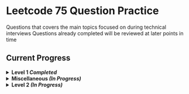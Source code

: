 # Leetcode 75 Question Practice
Questions that covers the main topics focused on during technical interviews
Questions already completed will be reviewed at later points in time

## Current Progress
<details>
    <summary><strong>Level 1 <em>Completed</em></strong></summary>
  
  ### Day 1 - Prefix Sum
 - [x] 1480. Running Sum of 1d Array 
 - [x] 724. Find Pivot Index
  ### Day 2 - String
 - [x] 205. Isomorphic Strings
 - [x] 392. Is Subsequence
  ### Day 3 - Linked List
 - [x] 21. Merge Two Sorted Lists
 - [x] 206. Reverse Linked List
  ### Day 4 - Linked List
 - [x] 876. Middle of Linked List
 - [x] 142. Linked List Cycle II
  ### Day 5 - Greedy
 - [x] 121. Best Time to Buy and Sell Stock
 - [x] 409. Longest Palindrome
  ### Day 6 - Tree
 - [x] 589. N-ary Tree Preorder Traversal
 - [x] 102. Binary Tree Level Order Traversal
  ### Day 7 - Binary Search
 - [x] 704. Binary Search
 - [x] 278. First Bad Version
  ### Day 8 - Binary Search Tree
 - [x] 98. Validate Binary Search Tree
 - [x] 235. Lowest Common Ancestor of a Binary Search Tree
  ### Day 9 - Graph/BFS/DFS
 - [x] 733. Flood Fill
 - [x] 200. Number of Islands
  ### Day 10 - Dynamic Programming
 - [x] 509. Fibonacci Number
 - [x] 70. Climbing Stairs
  ### Day 11 - Dynamic Programming
 - [x] 746. Min Cost Climbing Stairs
 - [x] 62. Unique Paths
  ### Day 12 - Sliding Window/Two Pointer
 - [x] 438. Find All Anagrams in a String
 - [x] 424. Longest Repeating Character Replacement
  ### Day 13 - Hashmap
 - [x] 1. Two Sum
 - [x] 299. Bulls and Cows
  ### Day 14 - Stack
 - [x] 844. Backspace String Compare
 - [x] 394. Decode String
  ### Day 15 - Heap
 - [x] 1046. Last Stone Weight
 - [x] 692. Top K Frequent Words
</details>

<details>
    <summary><strong>Miscellaneous <em>(In Progress)</em></strong></summary>
    
  - [x] 139. Word Break
  - [x] 403. Frog Jump
  - [x] 274. H-Index
  - [x] 336. Palindrome Pairs
</details>

<details>
    <summary><strong>Level 2 <em>(In Progress)</em></strong></summary>

   ### Day 1 - Implementation/Simulation
  - [] 202. Happy Number
  - [] 54. Spiral Matrix
  - [] 1706. Where Will the Ball Fall
   ### Day 2 - String
  - [] 14. Longest Common Prefix
  - [] 43. Multiply Strings
   ### Day 3 - Linked List
  - [] 19. Remove Nth Node From End of List
  - [] 234. Palidnrome Linked List
   ### Day 4 - Linked List
  - [] 328. Odd Even Linked List
  - [] 148. Sort List
   ### Day 5 - Greedy
  - [] 2131. Longest Palindrome by Concatenating Two Letter Words
  - [] 621. Task Scheduler
   ### Day 6 - Tree
  - [] 226. Invert Binary Tree
  - [] 110. Blanaced Binary Tree
   ### Day 7 - Tree 
  - [] 543. Diameter of Binary Tree
  - [] 437. Path Sum III
   ### Day 8 - Binary Search
  - [] 64. Search a 2D Matrix
  - [] 33. Search in Rotated Sorted Array
   ### Day 9 - Binary Search Tree
  - [] 108. Convert Sorted Array to Binary Search Tree
  - [] 230. Kth Smallest Element in a BST
  = [] 173. Binary Search tree Iterator 
   ### Day 10 - Graph/BFS/DFS
  - [] 994. Rotting Oranges
  - [] 417. Pacific Atlantic Water Flow
   ### Day 11 - Graph/BFS/DFS
  - [] 210. Course Scheule II
  - [] 815. Bus Routes 
   ### Day 12 - Dyanmic Programming
  - [] 198. House Robber
  - [] 322. Coin Change
   ### Day 13 - Dynamic Programming
  - [] 416. Partition Equal Subset Sum
  - [] 152. Maximum Product Subarray
   ### Day 14 - Sliding Window/Two Pointer
  - [] 3. Longest Substring Without Repeating Characters
  - [] 16. 3Sum Closest
  - [] 76. Minimum Window Substring
   ### Day 15 - Tree
  - [] 100. Same Tree
  - [] 101. Symmetric Tree
  - [] 199. Binary Tree Right Side View
   ### Day 16 - Design
  - [] 232. Implement Queue using Stacks
  - [] 155. Min Stack
  - [] 208. Implement Trie (Prefix Tree)
   ### Day 17 - Interval
  - [] 57. Insert Interval
  - [] 56. Merge Intervals
   ### Day 18 - Stack
  - [] 735. Asteriod Collision
  - [] 227. Basic Calculator II
   ### Day 19 - Union Find
  - [] 547. Number of Provinces
  - [] 947. Most Stones Removed with Same Row or Column
   ### Day 20 - Brute Force/Backtracking
  - [] 39. Combination Sum
  - [] 46. Permutations
</details>
